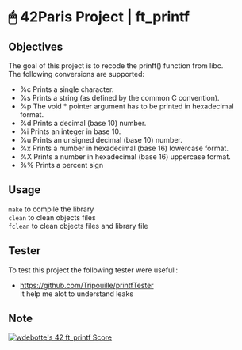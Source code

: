 # 🖱 42Paris Project | ft_printf

## Objectives

The goal of this project is to recode the prinft() function from libc.  
The following conversions are supported:

- %c Prints a single character.
- %s Prints a string (as defined by the common C convention).
- %p The void * pointer argument has to be printed in hexadecimal format.
- %d Prints a decimal (base 10) number.
- %i Prints an integer in base 10.
- %u Prints an unsigned decimal (base 10) number.
- %x Prints a number in hexadecimal (base 16) lowercase format.
- %X Prints a number in hexadecimal (base 16) uppercase format.
- %% Prints a percent sign

## Usage

`make` to compile the library  
`clean` to clean objects files  
`fclean` to clean objects files and library file

## Tester

To test this project the following tester were usefull:  
- https://github.com/Tripouille/printfTester  
It help me alot to understand leaks

## Note

[![wdebotte's 42 ft_printf Score](https://badge42.vercel.app/api/v2/cl2zu1sil002509mf9zd91hy6/project/2431729)](https://github.com/JaeSeoKim/badge42)
